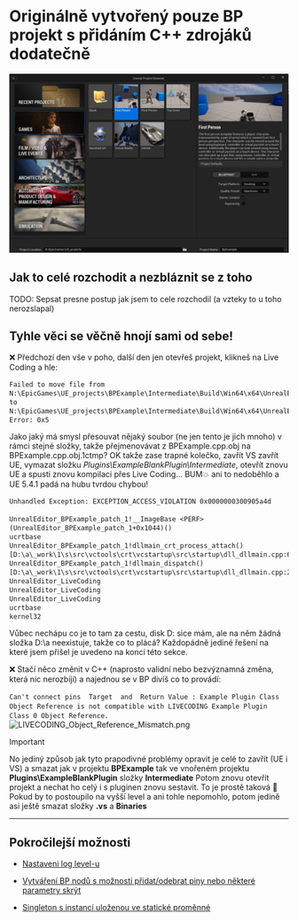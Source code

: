 # Originálně vytvořený pouze BP projekt s přidáním C++ zdrojáků dodatečně
![Vytvoření projektu](Doc/create-project.png)

## Jak to celé rozchodit a nezbláznit se z toho

TODO: Sepsat presne postup jak jsem to cele rozchodil (a vzteky to u toho nerozslapal)

## Tyhle věci se věčně hnojí sami od sebe!

❌ Předchozí den vše v poho, další den jen otevřeš projekt, klikneš na Live Coding a hle:

```
Failed to move file from N:\EpicGames\UE_projects\BPExample\Intermediate\Build\Win64\x64\UnrealEditor\Development\BPExample\BPExample.cpp.obj to 
N:\EpicGames\UE_projects\BPExample\Intermediate\Build\Win64\x64\UnrealEditor\Development\BPExample\BPExample.cpp.obj.lctmp. Error: 0x5
```
Jako jaký má smysl přesouvat nějaký soubor (ne jen tento je jich mnoho) v rámci stejné složky, takže přejmenovávat z BPExample.cpp.obj na BPExample.cpp.obj.1ctmp?
OK takže zase trapné kolečko, zavřít VS zavřít UE, vymazat složku *Plugins\ExampleBlankPlugin\Intermediate*, otevřít znovu UE a spusti znovu kompilaci přes Live Coding...
BUM💥 ani to nedoběhlo a UE 5.4.1 padá na hubu tvrdou chybou!
```
Unhandled Exception: EXCEPTION_ACCESS_VIOLATION 0x0000000300905a4d

UnrealEditor_BPExample_patch_1!__ImageBase <PERF> (UnrealEditor_BPExample_patch_1+0x1044)()
ucrtbase
UnrealEditor_BPExample_patch_1!dllmain_crt_process_attach() [D:\a\_work\1\s\src\vctools\crt\vcstartup\src\startup\dll_dllmain.cpp:66]
UnrealEditor_BPExample_patch_1!dllmain_dispatch() [D:\a\_work\1\s\src\vctools\crt\vcstartup\src\startup\dll_dllmain.cpp:276]
UnrealEditor_LiveCoding
UnrealEditor_LiveCoding
UnrealEditor_LiveCoding
ucrtbase
kernel32
```
Vůbec nechápu co je to tam za cestu, disk D: sice mám, ale na něm žádná složka D:\a neexistuje, takže co to plácá?
Každopádně jediné řešení na které jsem přišel je uvedeno na konci této sekce.

❌ Stačí něco změnit v C++ (naprosto validní nebo bezvýznamná změna, která nic nerozbíjí) a najednou se v BP divíš co to provádí:

```Can't connect pins  Target  and  Return Value : Example Plugin Class Object Reference is not compatible with LIVECODING Example Plugin Class 0 Object Reference.```
![LIVECODING_Object_Reference_Mismatch.png](Doc/LIVECODING_Object_Reference_Mismatch.png)

> [!IMPORTANT]
> No jediný způsob jak tyto prapodivné problémy opravit je celé to zavřít (UE i VS) a smazat jak v projektu **BPExample** tak ve vnořeném projektu 
> **Plugins\ExampleBlankPlugin** složky **Intermediate** Potom znovu otevřít projekt a nechat ho celý i s pluginen znovu sestavit.
> To je prostě taková 💩
> Pokud by to postoupilo na vyšší level a ani tohle nepomohlo, potom jedině asi ještě smazat složky **.vs** a **Binaries**

----
## Pokročilejší možnosti
- [Nastaveni log level-u](Log_level.MD)

- [Vytváření BP nodů s možností přidat/odebrat piny nebo některé parametry skrýt](BP_with_add_pins_or_hide_parameters_in_CPP.MD)

- [Singleton s instancí uloženou ve statické proměnné](CPP_Singleton_statically_stored.MD)

